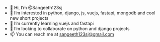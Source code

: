 - 👋 Hi, I’m @Sangeeth123sj
- 👀 I’m interested in python, django, js, vuejs, fastapi, mongodb and cool new short projects
- 🌱 I’m currently learning vuejs and fastapi
- 💞️ I’m looking to collaborate on python and django projects
- 📫 You can reach me at sangeeth123sj@gmail.com

<!---
Sangeeth123sj/Sangeeth123sj is a ✨ special ✨ repository because its `README.md` (this file) appears on your GitHub profile.
You can click the Preview link to take a look at your changes.
--->
